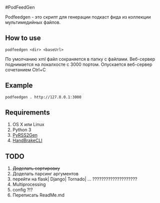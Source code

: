#PodFeedGen

Podfeedgen - это скрипт для генерации подкаст фида из коллекции мультимедийных файлов.

## How to use
	podfeedgen <dir> <baseUrl>
По умолчанию xml файл сохраняется в папку c файлами.
 Веб-сервер поднимается на локалхосте с 3000 портом. Опускается веб-сервер сочетанием Ctrl+C  
## Example
	podfeedgen . http://127.0.0.1:3000
	
## Requirements
1. OS X или Linux
2. Python 3
3. [PyRSS2Gen](https://pypi.python.org/pypi/PyRSS2Gen)
4. [HandBrakeCLI](http://handbrake.fr/downloads2.php)



## TODO
1. ~~Доделать сортировку~~
2. Доделать парсинг аргументов
3. перейти на flask| Django| Tornado| ... ????????????????????
4. Multiprocessing
5. config ?!?
6. Переписать ReadMe.md
